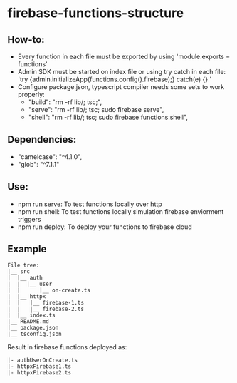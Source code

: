 # firebase-functions-structure

## How-to:
 - Every function in each file must be exported by using 'module.exports = functions'
 - Admin SDK must be started on index file or using try catch in each file: 'try {admin.initializeApp(functions.config().firebase);} catch(e) {} '
 - Configure package.json, typescript compiler needs some sets to work properly:
    * "build": "rm -rf lib/; tsc;",
    * "serve": "rm -rf lib/; tsc; sudo firebase serve",
    * "shell": "rm -rf lib/; tsc; sudo firebase functions:shell",

## Dependencies:
  - "camelcase": "^4.1.0",
  - "glob": "^7.1.1"
 
## Use:
  - npm run serve: To test functions locally over http
  - npm run shell: To test functions locally simulation firebase enviorment triggers
  - npm run deploy: To deploy your functions to firebase cloud

## Example
```
File tree:
|__ src
|  |__ auth
|  |  |__ user
|  |      |__ on-create.ts
|  |__ httpx
|  |   |__ firebase-1.ts
|  |   |__ firebase-2.ts
|  |__ index.ts
|__ README.md
|__ package.json
|__ tsconfig.json

```
Result in firebase functions deployed as:

```
|- authUserOnCreate.ts
|- httpxFirebase1.ts
|- httpxFirebase2.ts

```
